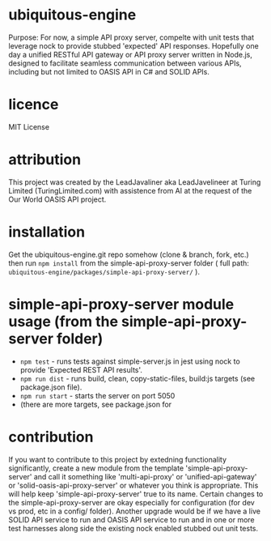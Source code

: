 # ubiquitous-engine
Purpose: For now, a simple API proxy server, compelte with unit tests that leverage nock to provide stubbed 'expected' API responses.  Hopefully one day a unified RESTful API gateway or API proxy server written in Node.js, designed to facilitate seamless communication between various APIs, including but not limited to OASIS API in C# and SOLID APIs.

# licence
MIT License

# attribution
This project was created by the LeadJavaliner aka LeadJavelineer at Turing Limited (TuringLimited.com) with assistence from AI at the request of the Our World OASIS API project.

# installation 
Get the ubiquitous-engine.git repo somehow (clone & branch, fork, etc.) then run ```npm install``` from the simple-api-proxy-server folder ( full path: ```ubiquitous-engine/packages/simple-api-proxy-server/``` ).

# simple-api-proxy-server module usage (from the simple-api-proxy-server folder)
* ```npm test``` - runs tests against simple-server.js in jest using nock to provide 'Expected REST API results'.
* ```npm run dist``` - runs build, clean, copy-static-files, build:js targets (see package.json file).
* ```npm run start``` - starts the server on port 5050
* (there are more targets, see package.json for 

# contribution 
If you want to contribute to this project by extedning functionality significantly, create a new module from the template 'simple-api-proxy-server' and call it something like 'multi-api-proxy' or 'unified-api-gateway' or 'solid-oasis-api-proxy-server' or whatever you think is appropriate.  This will help keep 'simple-api-proxy-server' true to its name.  Certain changes to the simple-api-proxy-server are okay especially for configuration  (for dev vs prod, etc in a config/ folder).  Another upgrade would be if we have a live SOLID API service to run and OASIS API service to run and in one or more test harnesses along side the existing nock enabled stubbed out unit tests.
